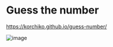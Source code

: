 # Guess the number 
https://korchiko.github.io/guess-number/

![image](https://user-images.githubusercontent.com/102905227/171485257-53afb2bf-c47d-490c-986b-f42d35571843.png)
